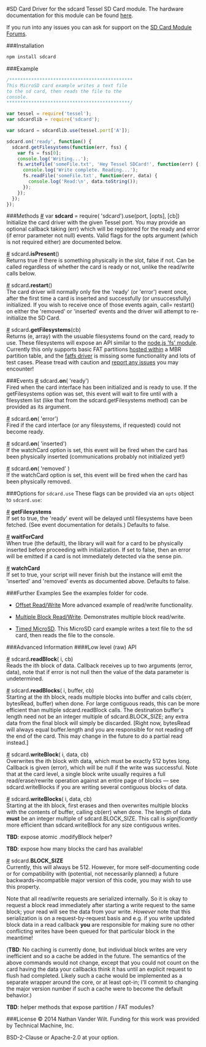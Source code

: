 #SD Card
Driver for the sdcard Tessel SD Card module. The hardware documentation for this module can be found [here](https://github.com/tessel/hardware/blob/master/modules-overview.md#micro-sd-card).

If you run into any issues you can ask for support on the [SD Card Module Forums](http://forums.tessel.io/category/microsd).

###Installation
```sh
npm install sdcard
```

###Example
```js
/*********************************************
This MicroSD card example writes a text file
to the sd card, then reads the file to the
console.
*********************************************/

var tessel = require('tessel');
var sdcardlib = require('sdcard');

var sdcard = sdcardlib.use(tessel.port['A']);

sdcard.on('ready', function() {
  sdcard.getFilesystems(function(err, fss) {
    var fs = fss[0];
    console.log('Writing...');
    fs.writeFile('someFile.txt', 'Hey Tessel SDCard!', function(err) {
      console.log('Write complete. Reading...');
      fs.readFile('someFile.txt', function(err, data) {
        console.log('Read:\n', data.toString());
      });
    });
  });
});
```

###Methods
&#x20;<a href="#api-var-sdcard-require-sdcard-use-port-opts-cb-Initialize-the-card-driver-with-the-given-Tessel-port-You-may-provide-an-optional-callback-taking-err-which-will-be-registered-for-the-ready-and-error-if-error-parameter-not-null-events-Valid-flags-for-the-opts-argument-which-is-not-required-either-are-documented-below" name="api-var-sdcard-require-sdcard-use-port-opts-cb-Initialize-the-card-driver-with-the-given-Tessel-port-You-may-provide-an-optional-callback-taking-err-which-will-be-registered-for-the-ready-and-error-if-error-parameter-not-null-events-Valid-flags-for-the-opts-argument-which-is-not-required-either-are-documented-below">#</a> var <b>sdcard</b> = require( 'sdcard').use(port, [opts], [cb])  
Initialize the card driver with the given Tessel port. You may provide an optional callback taking (err) which will be registered for the ready and error (if error parameter not null) events. Valid flags for the opts argument (which is not required either) are documented below.  

&#x20;<a href="#api-sdcard-isPresent-returns-true-if-there-is-something-physically-in-the-slot-false-if-not-Can-be-called-regardless-of-whether-the-card-is-ready-or-not-unlike-the-read-write-calls-below" name="api-sdcard-isPresent-returns-true-if-there-is-something-physically-in-the-slot-false-if-not-Can-be-called-regardless-of-whether-the-card-is-ready-or-not-unlike-the-read-write-calls-below">#</a> sdcard<b>.isPresent</b>()  
 Returns true if there is something physically in the slot, false if not. Can be called regardless of whether the card is ready or not, unlike the read/write calls below.  

&#x20;<a href="#api-sdcard-restart-The-card-driver-will-normally-only-fire-the-ready-or-error-event-once-after-the-first-time-a-card-is-inserted-and-successfully-or-unsuccessfully-initialized-If-you-wish-to-receive-once-of-those-events-again-call-restart-on-either-the-removed-or-inserted-events-and-the-driver-will-attempt-to-re-initialize-the-SD-Card" name="api-sdcard-restart-The-card-driver-will-normally-only-fire-the-ready-or-error-event-once-after-the-first-time-a-card-is-inserted-and-successfully-or-unsuccessfully-initialized-If-you-wish-to-receive-once-of-those-events-again-call-restart-on-either-the-removed-or-inserted-events-and-the-driver-will-attempt-to-re-initialize-the-SD-Card">#</a> sdcard<b>.restart</b>()  
The card driver will normally only fire the 'ready' (or 'error') event once, after the first time a card is inserted and successfully (or unsuccessfully) initialized. If you wish to receive once of those events again, call= restart() on either the 'removed' or 'inserted' events and the driver will attempt to re-initialize the SD Card.  

&#x20;<a href="#api-sdcard-getFilesystems-cb-Returns-e-array-with-the-usuable-filesystems-found-on-the-card-ready-to-use-These-filesystems-will-expose-an-API-similar-to-the-node-js-fs-module-http-nodejs-org-api-fs-html-Currently-this-only-supports-basic-FAT-partitions-hosted-within-https-github-com-natevw-parsetition-a-MBR-partition-table-and-the-fatfs-driver-https-github-com-natevw-fatfs-is-missing-some-functionality-and-lots-of-test-cases-Please-tread-with-caution-and-report-any-issues-https-github-com-natevw-fatfs-issues-you-may-encounter" name="api-sdcard-getFilesystems-cb-Returns-e-array-with-the-usuable-filesystems-found-on-the-card-ready-to-use-These-filesystems-will-expose-an-API-similar-to-the-node-js-fs-module-http-nodejs-org-api-fs-html-Currently-this-only-supports-basic-FAT-partitions-hosted-within-https-github-com-natevw-parsetition-a-MBR-partition-table-and-the-fatfs-driver-https-github-com-natevw-fatfs-is-missing-some-functionality-and-lots-of-test-cases-Please-tread-with-caution-and-report-any-issues-https-github-com-natevw-fatfs-issues-you-may-encounter">#</a> sdcard<b>.getFilesystems</b>(cb)  
Returns (e, array) with the usuable filesystems found on the card, ready to use. These filesystems will expose an API similar to the [node.js 'fs' module](http://nodejs.org/api/fs.html). Currently this only supports basic FAT partitions [hosted within](https://github.com/natevw/parsetition) a</i> MBR partition table, and the [fatfs driver](https://github.com/natevw/fatfs) is missing some functionality and lots of test cases. Please tread with caution and [report any issues](https://github.com/natevw/fatfs/issues) you may encounter!  

###Events
&#x20;<a href="#api-sdcard-on-ready-Fired-when-the-card-interface-has-been-initialized-and-is-ready-to-use-If-the-getFilesystems-option-was-set-this-event-will-wait-to-fire-until-with-a-filesystem-list-like-that-from-the-sdcard-getFilesystems-method-can-be-provided-as-its-argument" name="api-sdcard-on-ready-Fired-when-the-card-interface-has-been-initialized-and-is-ready-to-use-If-the-getFilesystems-option-was-set-this-event-will-wait-to-fire-until-with-a-filesystem-list-like-that-from-the-sdcard-getFilesystems-method-can-be-provided-as-its-argument">#</a> sdcard<b>.on</b>( 'ready')  
Fired when the card interface has been initialized and is ready to use. If the getFilesystems option was set, this event will wait to fire until with a filesystem list (like that from the sdcard.getFilesystems method) can be provided as its argument.  

&#x20;<a href="#api-sdcard-on-error-Fired-if-the-card-interface-or-any-filesystems-if-requested-could-not-become-ready" name="api-sdcard-on-error-Fired-if-the-card-interface-or-any-filesystems-if-requested-could-not-become-ready">#</a> sdcard<b>.on</b>( 'error')  
Fired if the card interface (or any filesystems, if requested) could not become ready.  

&#x20;<a href="#api-sdcard-on-inserted-If-the-watchCard-option-is-set-this-event-will-be-fired-when-the-card-has-been-physically-inserted-communications-probably-not-initialized-yet" name="api-sdcard-on-inserted-If-the-watchCard-option-is-set-this-event-will-be-fired-when-the-card-has-been-physically-inserted-communications-probably-not-initialized-yet">#</a> sdcard<b>.on</b>( 'inserted')  
If the watchCard option is set, this event will be fired when the card has been physically inserted (communications probably not initialized yet!)  

&#x20;<a href="#api-sdcard-on-removed-If-the-watchCard-option-is-set-this-event-will-be-fired-when-the-card-has-been-physically-removed" name="api-sdcard-on-removed-If-the-watchCard-option-is-set-this-event-will-be-fired-when-the-card-has-been-physically-removed">#</a> sdcard<b>.on</b>( 'removed' )  
 If the watchCard option is set, this event will be fired when the card has been physically removed.  

###Options for `sdcard.use`
These flags can be provided via an `opts` object to `sdcard.use`:

&#x20;<a href="#api-sdcard-use-getFilesystems-If-set-to-true-the-ready-event-will-be-delayed-until-filesystems-have-been-fetched-See-event-documentation-for-details-Defaults-to-false" name="api-sdcard-use-getFilesystems-If-set-to-true-the-ready-event-will-be-delayed-until-filesystems-have-been-fetched-See-event-documentation-for-details-Defaults-to-false">#</a> <b>getFilesystems</b>  
If set to true, the 'ready' event will be delayed until filesystems have been fetched. (See event documentation for details.) Defaults to false.  

&#x20;<a href="#api-sdcard-use-waitForCard-When-true-the-default-the-library-will-wait-for-a-card-to-be-physically-inserted-before-proceeding-with-initialization-If-set-to-false-then-an-error-will-be-emitted-if-a-card-is-not-immediately-detected-via-the-sense-pin" name="api-sdcard-use-waitForCard-When-true-the-default-the-library-will-wait-for-a-card-to-be-physically-inserted-before-proceeding-with-initialization-If-set-to-false-then-an-error-will-be-emitted-if-a-card-is-not-immediately-detected-via-the-sense-pin">#</a> <b>waitForCard</b>  
When true (the default), the library will wait for a card to be physically inserted before proceeding with initialization. If set to false, then an error will be emitted if a card is not immediately detected via the sense pin. 

&#x20;<a href="#api-sdcard-use-watchCard-If-set-to-true-your-script-will-never-finish-but-the-instance-will-emit-the-inserted-and-removed-events-as-documented-above-Defaults-to-false" name="api-sdcard-use-watchCard-If-set-to-true-your-script-will-never-finish-but-the-instance-will-emit-the-inserted-and-removed-events-as-documented-above-Defaults-to-false">#</a> <b>watchCard</b>  
If set to true, your script will never finish but the instance will emit the 'inserted' and 'removed' events as documented above. Defaults to false.  

###Further Examples
See the examples folder for code.

* [Offset Read/Write](https://github.com/tessel/sdcard/blob/master/examples/offset_rw.js) More advanced example of read/write functionality.

* [Multiple Block Read/Write](https://github.com/tessel/sdcard/blob/master/examples/test_multi.js). Demonstrates multiple block read/write. 

* [Timed MicroSD](https://github.com/tessel/sdcard/blob/master/examples/timed_microsd.js). This MicroSD card example writes a text file to the sd card, then reads the file to the console. 

###Advanced Information
####Low level (raw) API

&#x20;<a href="#api-sdcard-readBlock-i-cb-reads-the-i-th-block-of-data-Callback-receives-up-to-two-arguments-error-data-note-that-if-error-is-not-null-then-the-value-of-the-data-parameter-is-undetermined" name="api-sdcard-readBlock-i-cb-reads-the-i-th-block-of-data-Callback-receives-up-to-two-arguments-error-data-note-that-if-error-is-not-null-then-the-value-of-the-data-parameter-is-undetermined">#</a> sdcard<b>.readBlock</b>( i, cb)  
Reads the ith block of data. Callback receives up to two arguments (error, data), note that if error is not null then the value of the data parameter is undetermined.  

&#x20;<a href="#api-sdcard-readBlocks-i-buffer-cb-starting-at-the-i-th-block-reads-multiple-blocks-into-buffer-and-calls-cb-err-bytesRead-buffer-when-done-For-large-contiguous-reads-this-can-be-more-efficient-than-multiple-sdcard-readBlock-calls-The-destination-buffer-s-length-need-not-be-an-integer-multiple-of-sdcard-BLOCK_SIZE-any-extra-data-from-the-final-block-will-simply-be-discarded-Right-now-bytesRead-will-always-equal-buffer-length-and-you-are-responsible-for-not-reading-off-the-end-of-the-card-This-may-change-in-the-future-to-do-a-partial-read-instead" name="api-sdcard-readBlocks-i-buffer-cb-starting-at-the-i-th-block-reads-multiple-blocks-into-buffer-and-calls-cb-err-bytesRead-buffer-when-done-For-large-contiguous-reads-this-can-be-more-efficient-than-multiple-sdcard-readBlock-calls-The-destination-buffer-s-length-need-not-be-an-integer-multiple-of-sdcard-BLOCK_SIZE-any-extra-data-from-the-final-block-will-simply-be-discarded-Right-now-bytesRead-will-always-equal-buffer-length-and-you-are-responsible-for-not-reading-off-the-end-of-the-card-This-may-change-in-the-future-to-do-a-partial-read-instead">#</a> sdcard<b>.readBlocks</b>( i, buffer, cb)  
Starting at the ith block, reads multiple blocks into buffer and calls cb(err, bytesRead, buffer) when done. For large contiguous reads, this can be more efficient than multiple sdcard.readBlock calls.  The destination buffer's length need not be an integer multiple of sdcard.BLOCK_SIZE; any extra data from the final block will simply be discarded. [Right now, bytesRead will always equal buffer.length and you are responsible for not reading off the end of the card. This may change in the future to do a partial read instead.]  

&#x20;<a href="#api-sdcard-writeBlock-i-data-cb-overwrites-the-i-th-block-with-data-which-must-be-exactly-512-bytes-long-Callback-is-given-error-which-will-be-null-if-the-write-was-successful-Note-that-at-the-card-level-a-single-block-write-usually-requires-a-full-read-erase-rewrite-operation-against-an-entire-page-of-blocks-see-sdcard-writeBlocks-if-you-are-writing-several-contiguous-blocks-of-data" name="api-sdcard-writeBlock-i-data-cb-overwrites-the-i-th-block-with-data-which-must-be-exactly-512-bytes-long-Callback-is-given-error-which-will-be-null-if-the-write-was-successful-Note-that-at-the-card-level-a-single-block-write-usually-requires-a-full-read-erase-rewrite-operation-against-an-entire-page-of-blocks-see-sdcard-writeBlocks-if-you-are-writing-several-contiguous-blocks-of-data">#</a> sdcard<b>.writeBlock</b>( i, data, cb)  
Overwrites the ith block with data, which must be exactly 512 bytes long. Callback is given (error), which will be null if the write was successful. Note that at the card level, a single block write usually requires a full read/erase/rewrite operation against an entire page of blocks — see sdcard.writeBlocks if you are writing several contiguous blocks of data.  

&#x20;<a href="#api-sdcard-writeBlocks-i-data-cb-starting-at-the-i-th-block-first-erases-and-then-overwrites-multiple-blocks-with-the-contents-of-buffer-calling-cb-err-when-done-The-length-of-data-must-be-an-integer-multiple-of-sdcard-BLOCK_SIZE-This-call-is-significantly-more-efficient-than-sdcard-writeBlock-for-any-size-contiguous-writes" name="api-sdcard-writeBlocks-i-data-cb-starting-at-the-i-th-block-first-erases-and-then-overwrites-multiple-blocks-with-the-contents-of-buffer-calling-cb-err-when-done-The-length-of-data-must-be-an-integer-multiple-of-sdcard-BLOCK_SIZE-This-call-is-significantly-more-efficient-than-sdcard-writeBlock-for-any-size-contiguous-writes">#</a> sdcard<b>.writeBlocks</b>( i, data, cb)  
Starting at the ith block, first erases and then overwrites multiple blocks with the contents of buffer, calling cb(err) when done. The length of data **must** be an integer multiple of sdcard.BLOCK_SIZE. This call is *significantly* more efficient than sdcard.writeBlock for any size contiguous writes.   

**TBD**: expose atomic .modifyBlock helper?

**TBD**: expose how many blocks the card has available!

&#x20;<a href="#api-sdcard-BLOCK_SIZE-currently-this-will-always-be-512-However-for-more-self-documenting-code-or-for-compatibility-with-potential-not-necessarily-planned-a-future-backwards-incompatible-major-version-of-this-code-you-may-wish-to-use-this-property" name="api-sdcard-BLOCK_SIZE-currently-this-will-always-be-512-However-for-more-self-documenting-code-or-for-compatibility-with-potential-not-necessarily-planned-a-future-backwards-incompatible-major-version-of-this-code-you-may-wish-to-use-this-property">#</a> sdcard.<b>BLOCK_SIZE</b>  
Currently, this will always be 512. However, for more self-documenting code or for compatibility with (potential, not necessarily planned) a future backwards-incompatible major version of this code, you may wish to use this property.  

Note that all read/write requests are serialized internally. So it is okay to request a block read immediately after starting a write request to the same block; your read will see the data from your write. *However* note that this serialization is on a request-by-request basis and e.g. if you write updated block data in a read callback **you** are responsible for making sure no other conflicting writes have been queued for that particular block in the meantime!

(**TBD**: No caching is currently done, but individual block writes are very inefficient and so a cache be added in the future. The semantics of the above commands would not change, except that you could not count on the card having the data your callbacks think it has until an explicit request to flush had completed. Likely such a cache would be implemented as a separate wrapper around the core, or at least opt-in; I'll commit to changing the major version number if such a cache were to become the default behavior.)

**TBD**: helper methods that expose partition / FAT modules?

###License
© 2014 Nathan Vander Wilt.
Funding for this work was provided by Technical Machine, Inc.

BSD-2-Clause or Apache-2.0 at your option.

